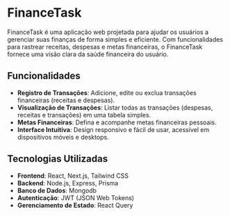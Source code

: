 # FinanceTask

FinanceTask é uma aplicação web projetada para ajudar os usuários a gerenciar suas finanças de forma simples e eficiente. Com funcionalidades para rastrear receitas, despesas e metas financeiras, o FinanceTask fornece uma visão clara da saúde financeira do usuário.

## Funcionalidades

- **Registro de Transações**: Adicione, edite ou exclua transações financeiras (receitas e despesas).
- **Visualização de Transações**: Listar todas as transações (despesas, receitas e transações) em uma tabela simples.
- **Metas Financeiras**: Defina e acompanhe metas financeiras pessoais.
- **Interface Intuitiva**: Design responsivo e fácil de usar, acessível em dispositivos móveis e desktops.

## Tecnologias Utilizadas

- **Frontend**: React, Next.js, Tailwind CSS
- **Backend**: Node.js, Express, Prisma
- **Banco de Dados**: Mongodb
- **Autenticação**: JWT (JSON Web Tokens)
- **Gerenciamento de Estado**: React Query
